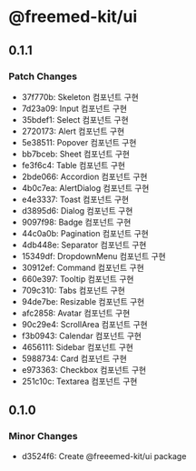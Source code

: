 # @freemed-kit/ui

## 0.1.1

### Patch Changes

- 37f770b: Skeleton 컴포넌트 구현
- 7d23a09: Input 컴포넌트 구현
- 35bdef1: Select 컴포넌트 구현
- 2720173: Alert 컴포넌트 구현
- 5e38511: Popover 컴포넌트 구현
- bb7bceb: Sheet 컴포넌트 구현
- fe3f6c4: Table 컴포넌트 구현
- 2bde066: Accordion 컴포넌트 구현
- 4b0c7ea: AlertDialog 컴포넌트 구현
- e4e3337: Toast 컴포넌트 구현
- d3895d6: Dialog 컴포넌트 구현
- 9097f98: Badge 컴포넌트 구현
- 44c0a0b: Pagination 컴포넌트 구현
- 4db448e: Separator 컴포넌트 구현
- 15349df: DropdownMenu 컴포넌트 구현
- 30912ef: Command 컴포넌트 구현
- 660e397: Tooltip 컴포넌트 구현
- 709c310: Tabs 컴포넌트 구현
- 94de7be: Resizable 컴포넌트 구현
- afc2858: Avatar 컴포넌트 구현
- 90c29e4: ScrollArea 컴포넌트 구현
- f3b0943: Calendar 컴포넌트 구현
- 4656111: Sidebar 컴포넌트 구현
- 5988734: Card 컴포넌트 구현
- e973363: Checkbox 컴포넌트 구현
- 251c10c: Textarea 컴포넌트 구현

## 0.1.0

### Minor Changes

- d3524f6: Create @freeemed-kit/ui package
